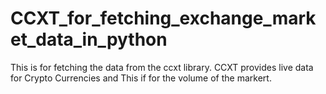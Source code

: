 # CCXT_for_fetching_exchange_market_data_in_python

This is for fetching the data from the ccxt library.
CCXT provides live data for Crypto Currencies and This if for the volume of the markert.
